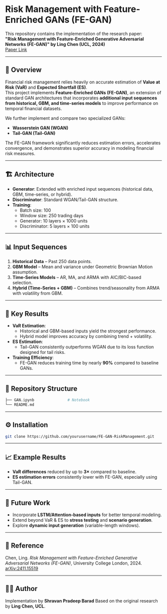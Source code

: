 # Risk Management with Feature-Enriched GANs (FE-GAN)

This repository contains the implementation of the research paper:  
**"Risk Management with Feature-Enriched Generative Adversarial Networks (FE-GAN)" by Ling Chen (UCL, 2024)**  
[Paper Link](https://arxiv.org/abs/2411.15519)

---

## 📌 Overview
Financial risk management relies heavily on accurate estimation of **Value at Risk (VaR)** and **Expected Shortfall (ES)**.  
This project implements **Feature-Enriched GANs (FE-GAN)**, an extension of standard GAN architectures that incorporates **additional input sequences from historical, GBM, and time-series models** to improve performance on temporal financial datasets.

We further implement and compare two specialized GANs:
- **Wasserstein GAN (WGAN)**
- **Tail-GAN (Tail-GAN)**

The FE-GAN framework significantly reduces estimation errors, accelerates convergence, and demonstrates superior accuracy in modeling financial risk measures.

---

## 🏗️ Architecture
- **Generator**: Extended with enriched input sequences (historical data, GBM, time-series, or hybrid).  
- **Discriminator**: Standard WGAN/Tail-GAN structure.  
- **Training**:
  - Batch size: 100  
  - Window size: 250 trading days  
  - Generator: 10 layers × 1000 units  
  - Discriminator: 5 layers × 100 units  

---

## 📊 Input Sequences
1. **Historical Data** – Past 250 data points.  
2. **GBM Model** – Mean and variance under Geometric Brownian Motion assumption.  
3. **Time-Series Models** – AR, MA, and ARMA with AIC/BIC-based selection.  
4. **Hybrid (Time-Series + GBM)** – Combines trend/seasonality from ARMA with volatility from GBM.  

---

## 🚀 Key Results
- **VaR Estimation**:
  - Historical and GBM-based inputs yield the strongest performance.  
  - Hybrid model improves accuracy by combining trend + volatility.  
- **ES Estimation**:
  - Tail-GAN consistently outperforms WGAN due to its loss function designed for tail risks.  
- **Training Efficiency**:
  - FE-GAN reduces training time by nearly **90%** compared to baseline GANs.  

---

## 📂 Repository Structure
```bash
├── GAN.ipynb               # Notebook
└── README.md
````

---

## ⚙️ Installation

```bash
git clone https://github.com/yourusername/FE-GAN-RiskManagement.git
```
---

## 📈 Example Results

* **VaR differences** reduced by up to **3×** compared to baseline.
* **ES estimation errors** consistently lower with FE-GAN, especially using Tail-GAN.

---

## 🔮 Future Work

* Incorporate **LSTM/Attention-based inputs** for better temporal modeling.
* Extend beyond VaR & ES to **stress testing** and **scenario generation**.
* Explore **dynamic input generation** (variable-length windows).

---

## 📜 Reference

Chen, Ling. *Risk Management with Feature-Enriched Generative Adversarial Networks (FE-GAN)*,
University College London, 2024. [arXiv:2411.15519](https://arxiv.org/abs/2411.15519)

---

## 🧑‍💻 Author

Implementation by **Shravan Pradeep Barad**
Based on the original research by **Ling Chen, UCL**.
